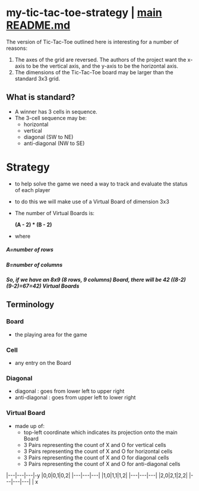 # my-tic-tac-toe-strategy | [main README.md](../README.md)

The version of Tic-Tac-Toe outlined here is interesting for a number of reasons:
1. The axes of the grid are reversed. The authors of the project want the x-axis to be the vertical axis, and the y-axis to be the horizontal axis.
2. The dimensions of the Tic-Tac-Toe board may be larger than the standard 3x3 grid.

## What is standard?
* A winner has 3 cells in sequence. 
* The 3-cell sequence may be:
  * horizontal
  * vertical
  * diagonal (SW to NE)
  * anti-diagonal (NW to SE)

# Strategy
* to help solve the game we need a way to track and evaluate the status of each player
* to do this we will make use of a Virtual Board of dimension 3x3
* The number of Virtual Boards is:

    __(A - 2) * (B - 2)__

* where 

##### A=number of rows
##### B=number of columns
##### So, if we have an 8x9 (8 rows, 9 columns) Board, there will be 42 ((8-2)*(9-2)=6*7=42) Virtual Boards



## Terminology
### Board
* the playing area for the game
### Cell
* any entry on the Board
### Diagonal
* diagonal : goes from lower left to upper right
* anti-diagonal : goes from upper left to lower right
### Virtual Board
* made up of:
  * top-left coordinate which indicates its projection onto the main Board
  * 3 Pairs representing the count of X and O for vertical cells
  * 3 Pairs representing the count of X and O for horizontal cells
  * 3 Pairs representing the count of X and O for diagonal cells
  * 3 Pairs representing the count of X and O for anti-diagonal cells


|---|---|---|-y
|0,0|0,1|0,2|
|---|---|---|
|1,0|1,1|1,2|
|---|---|---|
|2,0|2,1|2,2|
|---|---|---|
|
x

